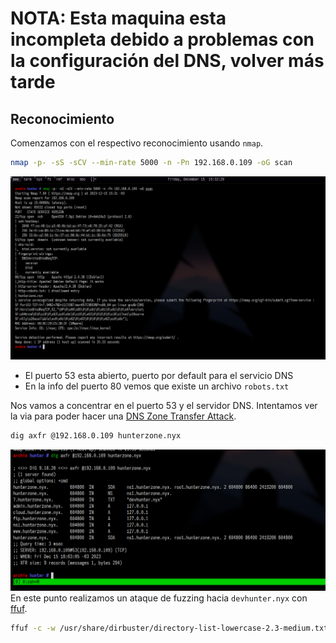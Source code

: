 # NOTA: Esta maquina esta incompleta debido a problemas con la configuración del DNS, volver más tarde

## Reconocimiento
Comenzamos con el respectivo reconocimiento usando `nmap`.
``` bash
nmap -p- -sS -sCV --min-rate 5000 -n -Pn 192.168.0.109 -oG scan
```
![](_anexos_/Screenshot%20from%202023-12-15%2015-32-38%201.png)

- El puerto 53 esta abierto, puerto por default para el servicio DNS
- En la info del puerto 80 vemos que existe un archivo `robots.txt`

Nos vamos a concentrar en el puerto 53 y el servidor DNS. Intentamos ver la via para poder hacer una [DNS Zone Transfer Attack](../../Pentest%20Concepts/DNS%20Attacks.md).
``` bash
dig axfr @192.168.0.109 hunterzone.nyx
```
![](_anexos_/Screenshot%20from%202023-12-15%2018-04-52.png)
En este punto realizamos un ataque de fuzzing hacia `devhunter.nyx` con [ffuf](https://github.com/ffuf/ffuf).
``` bash
ffuf -c -w /usr/share/dirbuster/directory-list-lowercase-2.3-medium.txt -u 'http://devhunter.nyx' -H 'Host: FUZZ.devhunter.nyx' --fs 1600
```
